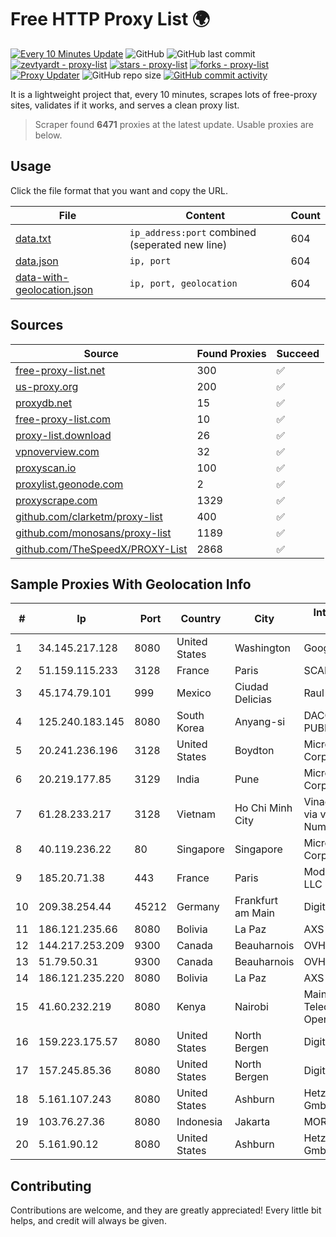 
# Free HTTP Proxy List 🌍

[![Every 10 Minutes Update](https://github.com/mertguvencli/http-proxy-list/actions/workflows/main.yml/badge.svg?branch=main)](https://github.com/mertguvencli/http-proxy-list/actions/workflows/main.yml)
![GitHub](https://img.shields.io/github/license/mertguvencli/http-proxy-list)
![GitHub last commit](https://img.shields.io/github/last-commit/mertguvencli/http-proxy-list)
[![zevtyardt - proxy-list](https://img.shields.io/static/v1?label=zevtyardt&message=proxy-list&color=blue&logo=github)](https://github.com/zevtyardt/proxy-list "Go to GitHub repo")
[![stars - proxy-list](https://img.shields.io/github/stars/zevtyardt/proxy-list?style=social)](https://github.com/zevtyardt/proxy-list)
[![forks - proxy-list](https://img.shields.io/github/forks/zevtyardt/proxy-list?style=social)](https://github.com/zevtyardt/proxy-list)
[![Proxy Updater](https://github.com/zevtyardt/proxy-list/workflows/Proxy%20Updater/badge.svg)](https://github.com/zevtyardt/proxy-list/actions?query=workflow:"Proxy+Updater")
![GitHub repo size](https://img.shields.io/github/repo-size/zevtyardt/proxy-list)
[![GitHub commit activity](https://img.shields.io/github/commit-activity/m/zevtyardt/proxy-list?logo=commits)](https://github.com/zevtyardt/proxy-list/commits/main)

It is a lightweight project that, every 10 minutes, scrapes lots of free-proxy sites, validates if it works, and serves a clean proxy list.

> Scraper found **6471** proxies at the latest update. Usable proxies are below.

## Usage

Click the file format that you want and copy the URL.

|File|Content|Count|
|----|-------|-----|
|[data.txt](https://raw.githubusercontent.com/mertguvencli/http-proxy-list/main/proxy-list/data.txt)|`ip_address:port` combined (seperated new line)|604|
|[data.json](https://raw.githubusercontent.com/mertguvencli/http-proxy-list/main/proxy-list/data.json)|`ip, port`|604|
|[data-with-geolocation.json](https://raw.githubusercontent.com/mertguvencli/http-proxy-list/main/proxy-list/data-with-geolocation.json)|`ip, port, geolocation`|604|

## Sources

|Source|Found Proxies|Succeed|
|------|-------------|-------|
|[free-proxy-list.net](https://free-proxy-list.net)|300|✅|
|[us-proxy.org](https://www.us-proxy.org)|200|✅|
|[proxydb.net](http://proxydb.net)|15|✅|
|[free-proxy-list.com](https://free-proxy-list.com/?page=&port=&type%5B%5D=http&type%5B%5D=https&up_time=0&search=Search)|10|✅|
|[proxy-list.download](https://www.proxy-list.download/HTTP)|26|✅|
|[vpnoverview.com](https://vpnoverview.com/privacy/anonymous-browsing/free-proxy-servers)|32|✅|
|[proxyscan.io](https://www.proxyscan.io)|100|✅|
|[proxylist.geonode.com](https://proxylist.geonode.com/api/proxy-list?limit=300&page=1&sort_by=lastChecked&sort_type=desc&protocols=http,https)|2|✅|
|[proxyscrape.com](https://api.proxyscrape.com/v2/?request=displayproxies&protocol=http&timeout=10000&country=all&ssl=all&anonymity=all)|1329|✅|
|[github.com/clarketm/proxy-list](https://raw.githubusercontent.com/clarketm/proxy-list/master/proxy-list-raw.txt)|400|✅|
|[github.com/monosans/proxy-list](https://raw.githubusercontent.com/monosans/proxy-list/main/proxies/http.txt)|1189|✅|
|[github.com/TheSpeedX/PROXY-List](https://raw.githubusercontent.com/TheSpeedX/PROXY-List/master/http.txt)|2868|✅|


## Sample Proxies With Geolocation Info

|#|Ip|Port|Country|City|Internet Service Provider|
|-|--|----|-------|----|-------------------------|
|1|34.145.217.128|8080|United States|Washington|Google LLC|
|2|51.159.115.233|3128|France|Paris|SCALEWAY|
|3|45.174.79.101|999|Mexico|Ciudad Delicias|Raul Duarte Urita|
|4|125.240.183.145|8080|South Korea|Anyang-si|DACOM-PUBNETPLUS|
|5|20.241.236.196|3128|United States|Boydton|Microsoft Corporation|
|6|20.219.177.85|3129|India|Pune|Microsoft Corporation|
|7|61.28.233.217|3128|Vietnam|Ho Chi Minh City|Vinadata broadcast via vinagame AS Number|
|8|40.119.236.22|80|Singapore|Singapore|Microsoft Corporation|
|9|185.20.71.38|443|France|Paris|Mod Mission Critical LLC|
|10|209.38.254.44|45212|Germany|Frankfurt am Main|DigitalOcean, LLC|
|11|186.121.235.66|8080|Bolivia|La Paz|AXS Bolivia S. A.|
|12|144.217.253.209|9300|Canada|Beauharnois|OVH SAS|
|13|51.79.50.31|9300|Canada|Beauharnois|OVH SAS|
|14|186.121.235.220|8080|Bolivia|La Paz|AXS Bolivia S. A.|
|15|41.60.232.219|8080|Kenya|Nairobi|Maintainer Liquid Telecommunications Operations Limited|
|16|159.223.175.57|8080|United States|North Bergen|DigitalOcean, LLC|
|17|157.245.85.36|8080|United States|North Bergen|DigitalOcean, LLC|
|18|5.161.107.243|8080|United States|Ashburn|Hetzner Online GmbH|
|19|103.76.27.36|8080|Indonesia|Jakarta|MORATELINDO|
|20|5.161.90.12|8080|United States|Ashburn|Hetzner Online GmbH|



## Contributing

Contributions are welcome, and they are greatly appreciated! Every
little bit helps, and credit will always be given.

